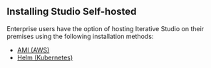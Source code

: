 ## Installing Studio Self-hosted

Enterprise users have the option of hosting Iterative Studio on their premises
using the following installation methods:

- [AMI (AWS)](/doc/studio/selfhosted/installation/ami)
- [Helm (Kubernetes)](/doc/studio/selfhosted/installation/helm)
